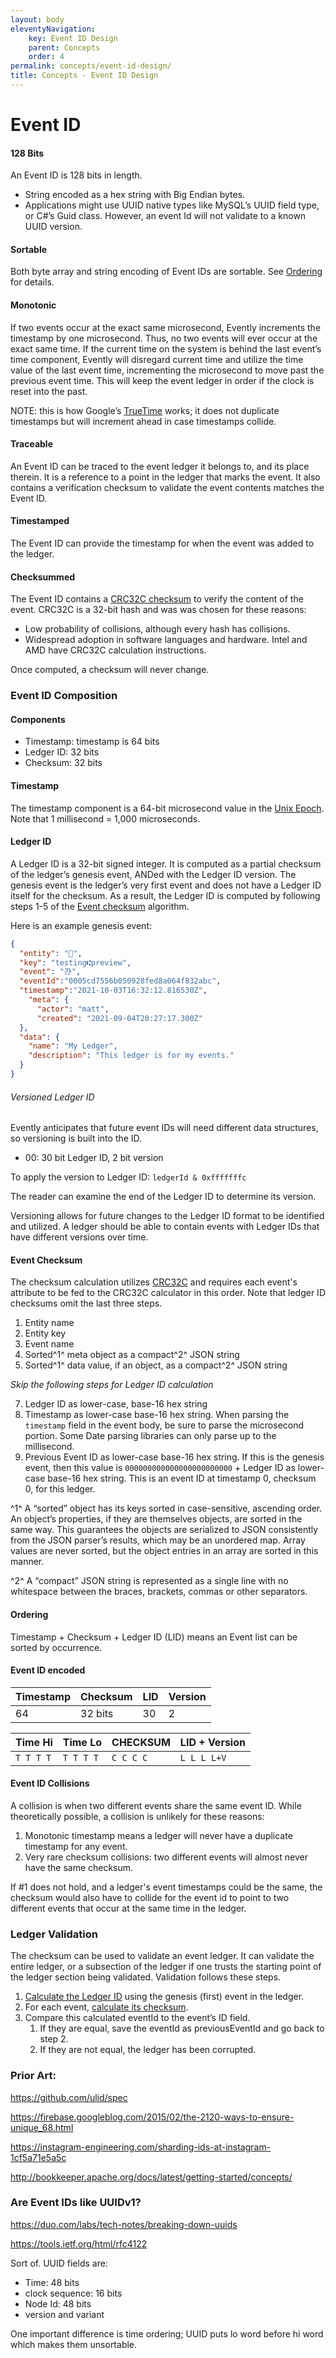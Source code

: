 ```yaml
---
layout: body
eleventyNavigation:
    key: Event ID Design
    parent: Concepts
    order: 4
permalink: concepts/event-id-design/
title: Concepts - Event ID Design
---
```


# Event ID

#### 128 Bits

An Event ID is 128 bits in length.

-   String encoded as a hex string with Big Endian bytes.
-   Applications might use UUID native types like MySQL’s UUID field type, or C#’s Guid class. However, an event Id will not validate to a known UUID version.

#### Sortable

Both byte array and string encoding of Event IDs are sortable. See [Ordering](#ordering) for details.

#### Monotonic

If two events occur at the exact same microsecond, Evently increments the timestamp by one microsecond. Thus, no two events will ever occur at the exact same time. If the current time on the system is behind the last event’s time component, Evently will disregard current time and utilize the time value of the last event time, incrementing the microsecond to move past the previous event time. This will keep the event ledger in order if the clock is reset into the past.

NOTE: this is how Google’s [TrueTime](https://cloud.google.com/spanner/docs/true-time-external-consistency) works; it does not duplicate timestamps but will increment ahead in case timestamps collide.

#### Traceable

An Event ID can be traced to the event ledger it belongs to, and its place therein. It is a reference to a point in the ledger that marks the event. It also contains a verification checksum to validate the event contents matches the Event ID.

#### Timestamped

The Event ID can provide the timestamp for when the event was added to the ledger.

#### Checksummed

The Event ID contains a [CRC32C checksum](https://tools.ietf.org/html/rfc3385#section-4.1) to verify the content of the event. CRC32C is a 32-bit hash and was was chosen for these reasons:

-   Low probability of collisions, although every hash has collisions.
-   Widespread adoption in software languages and hardware. Intel and AMD have CRC32C calculation instructions.

Once computed, a checksum will never change.

### Event ID Composition

#### Components

-   Timestamp: timestamp is 64 bits
-   Ledger ID: 32 bits
-   Checksum: 32 bits

#### Timestamp

The timestamp component is a 64-bit microsecond value in the [Unix Epoch](https://en.wikipedia.org/wiki/Unix_time). Note that 1 millisecond = 1,000 microseconds.

#### Ledger ID

A Ledger ID is a 32-bit signed integer. It is computed as a partial checksum of the ledger’s genesis event, ANDed with the Ledger ID version. The genesis event is the ledger’s very first event and does not have a Ledger ID itself for the checksum. As a result, the Ledger ID is computed by following steps 1-5 of the [Event checksum](#event-checksum) algorithm.

Here is an example genesis event:

```json
{
  "entity": "📒",
  "key": "testing⑆preview",
  "event": "刅",
  "eventId":"0005cd7556b050928fed8a064f832abc",
  "timestamp":"2021-10-03T16:32:12.816530Z",
    "meta": {
      "actor": "matt",
      "created": "2021-09-04T20:27:17.300Z"
  },
  "data": {
    "name": "My Ledger",
    "description": "This ledger is for my events."
  }
}
```

###### Versioned Ledger ID

Evently anticipates that future event IDs will need different data structures, so versioning is built into the ID. 

-   00: 30 bit Ledger ID, 2 bit version

To apply the version to Ledger ID: `ledgerId & 0xfffffffc`

The reader can examine the end of the Ledger ID to determine its version.

Versioning allows for future changes to the Ledger ID format to be identified and utilized. A ledger should be able to contain events with Ledger IDs that have different versions over time.

#### Event Checksum

The checksum calculation utilizes [CRC32C](https://datatracker.ietf.org/doc/html/rfc3385) and requires each event's attribute to be fed to the CRC32C calculator in this order. Note that ledger ID checksums omit the last three steps.

1. Entity name
2. Entity key
3. Event name
4. Sorted^1^ meta object as a compact^2^ JSON string
5. Sorted^1^ data value, if an object, as a compact^2^ JSON string

_Skip the following steps for Ledger ID calculation_ 

7. Ledger ID as lower-case, base-16 hex string 
8. Timestamp as lower-case base-16 hex string. When parsing the `timestamp` field in the event body, be sure to parse the microsecond portion. Some Date parsing libraries can only parse up to the millisecond. 
9. Previous Event ID as lower-case base-16 hex string. If this is the genesis event, then this value is `000000000000000000000000` + Ledger ID as lower-case base-16 hex string. This is an event ID at timestamp 0, checksum 0, for this ledger.

^1^ A “sorted” object has its keys sorted in case-sensitive, ascending order. An object’s properties, if they are themselves objects, are sorted in the same way. This guarantees the objects are serialized to JSON consistently from the JSON parser’s results, which may be an unordered map. Array values are never sorted, but the object entries in an array are sorted in this manner.

^2^ A “compact” JSON string is represented as a single line with no whitespace between the braces, brackets, commas or other separators.

#### Ordering

Timestamp + Checksum + Ledger ID (LID) means an Event list can be sorted by occurrence.

#### Event ID encoded

| Timestamp | Checksum | LID | Version |
| --------- | -------- | --- | ------- |
| 64        | 32 bits  | 30  | 2       |

| Time Hi   | Time Lo   | CHECKSUM  | LID + Version |
| --------- | --------- | --------- | ------------- |
| `T T T T` | `T T T T` | `C C C C` | `L L L L+V`   |

#### Event ID Collisions

A collision is when two different events share the same event ID. While theoretically possible, a collision is unlikely for these reasons:

1. Monotonic timestamp means a ledger will never have a duplicate timestamp for any event.
2. Very rare checksum collisions: two different events will almost never have the same checksum.

If #1 does not hold, and a ledger's event timestamps could be the same, the checksum would also have to collide for the event id to point to two different events that occur at the same time in the ledger.

### Ledger Validation

The checksum can be used to validate an event ledger. It can validate the entire ledger, or a subsection of the ledger if one trusts the starting point of the ledger section being validated. Validation follows these steps.

1. [Calculate the Ledger ID](#ledger-id) using the genesis (first) event in the ledger.
2. For each event, [calculate its checksum](#event-checksum).
3. Compare this calculated eventId to the event’s ID field.
    1. If they are equal, save the eventId as previousEventId and go back to step 2.
    2. If they are not equal, the ledger has been corrupted.

### Prior Art:

https://github.com/ulid/spec

https://firebase.googleblog.com/2015/02/the-2120-ways-to-ensure-unique_68.html

https://instagram-engineering.com/sharding-ids-at-instagram-1cf5a71e5a5c

http://bookkeeper.apache.org/docs/latest/getting-started/concepts/

### Are Event IDs like UUIDv1?

https://duo.com/labs/tech-notes/breaking-down-uuids

https://tools.ietf.org/html/rfc4122

Sort of. UUID fields are:

-   Time: 48 bits
-   clock sequence: 16 bits
-   Node Id: 48 bits
-   version and variant

One important difference is time ordering; UUID puts lo word before hi word which makes them unsortable.
